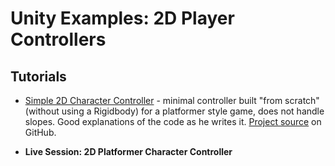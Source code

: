 # Unity Examples: 2D Player Controllers

## Tutorials

* [Simple 2D Character Controller](https://roystan.net/articles/character-controller-2d.html) - minimal controller built "from scratch" (without using a Rigidbody) for a platformer style game, does not handle slopes. Good explanations of the code as he writes it. [Project source](https://github.com/IronWarrior/2DCharacterControllerTutorial) on GitHub.

* **Live Session: 2D Platformer Character Controller**
